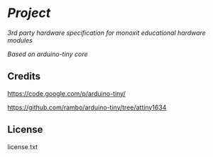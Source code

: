 # _Project_

_3rd party hardware specification for monoxit educational hardware modules_

_Based on arduino-tiny core_

## Credits
https://code.google.com/p/arduino-tiny/

https://github.com/rambo/arduino-tiny/tree/attiny1634

## License
license.txt
